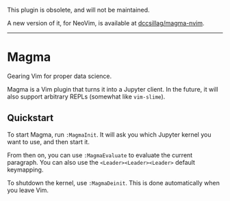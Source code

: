 This plugin is obsolete, and will not be maintained.

A new version of it, for NeoVim, is available at [dccsillag/magma-nvim](https://github.com/dccsillag/magma-nvim).

---

Magma
===

Gearing Vim for proper data science.

Magma is a Vim plugin that turns it into a Jupyter client. In the future, it will also support arbitrary REPLs (somewhat like `vim-slime`).

Quickstart
---

To start Magma, run `:MagmaInit`. It will ask you which Jupyter kernel you want to use, and then start it.

From then on, you can use `:MagmaEvaluate` to evaluate the current paragraph. You can also use the `<Leader><Leader><Leader>` default keymapping.

To shutdown the kernel, use `:MagmaDeinit`. This is done automatically when you leave Vim.
